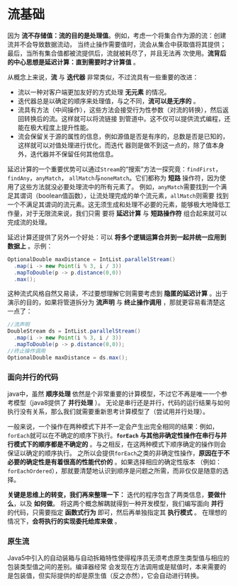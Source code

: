 流基础
=====================
因为 **流不存储值：流的目的是处理值**。例如，考虑一个将集合作为源的流：创建流并不会导致数据流动，
当终止操作需要值时，流会从集合中获取值将其提供；最后，当所有集合值都被流提供后，流就被耗尽了，并且无法再
次使用。**流背后的中心思想是延迟计算：直到需要时才计算值** 。

从概念上来说，**流** 与 **迭代器** 非常类似，不过流具有一些重要的改进：

+ 流以一种对客户端更加友好的方式处理 **无元素** 的情况。
+ 迭代器总是以确定的顺序来处理值，与之不同，**流可以是无序的** 。
+ 流具有方法（中间操作），这些方法会接受行为性参数（对流的转换），然后返回转换后的流。这样就可以将流链接
到管道中。这不仅可以提供流式编程，还能在极大程度上提升性能。
+ 流会保留关于源的属性的信息，例如源值是否是有序的，总数是否是已知的，这样就可以对值处理进行优化，而迭代
器则是做不到这一点的，除了值本身外，迭代器并不保留任何其他信息。

延迟计算的一个重要优势可以通过`Stream`的“搜索”方法一探究竟：`findFirst`，`findAny`，`anyMatch`，
`allMatch`与`noneMatch`。它们都称为 **短路** 操作符，因为使用了这些方法就没必要处理流中的所有元素了。
例如，`anyMatch`需要找到一个满足其谓词（boolean值函数），让流处理完成的单个流元素，`allMatch`则需要
找到一个不满足其谓词的流元素。这无须生成和处理不必要的元素，能够极大地降低工作量，对于无限流来说，我们只需
要将 **延迟计算** 与 **短路操作符** 组合起来就可以完成流的处理。

延迟计算还提供了另外一个好处：可以 **将多个逻辑运算合并到一起并统一应用到数据上** 。示例：
```java
OptionalDouble maxDistance = IntList.parallelStream()
  .map(i -> new Point(i % 3, i / 3))
  .mapToDouble(p -> p.distance(0,0))
  .max();
```
这种流式风格自然又易读，不过要想理解它则需要考虑到 **隐匿的延迟计算** 。出于演示的目的，如果将管道拆分为
**流声明** 与 **终止操作调用** ，那就更容易看清楚这一点了：
```java
//流声明
DoubleStream ds = IntList.parallelStream()
  .map(i -> new Point(i % 3, i / 3))
  .mapToDouble(p -> p.distance(0,0));
//终止操作调用
OptionalDouble maxDistance = ds.max();
```

### 面向并行的代码
java中，虽然 **顺序处理** 依然是个非常重要的计算模型，不过它不再是唯一一个参考模型（java8提供了 **并行处理** ）。
无论是串行还是并行，代码的运行结果与如何执行没有关系，那么我们就需要重新思考计算模型了（尝试用并行处理）。

一般来说，一个操作在两种模式下并不一定会产生出完全相同的结果：例如，`forEach`就可以在不确定的顺序下执行。**`forEach`
与其他非确定性操作在串行与并行模式下的顺序都是不确定的** 。与之相反，在这两种模式下顺序确定的操作则会保证以确定的顺序执行。
之所以会提供`forEach`之类的非确定性操作，**原因在于不必要的确定性是有着很高的性能代价的** 。如果选择相应的确定性版本
（例如：`forEachOrdered`），那就要清楚地认识到顺序是问题之所需，而非仅仅是随意的选择。

**关键是思维上的转变，我们再来整理一下：** 迭代的程序包含了两类信息，**要做什么**，以及 **如何做**。
将这两个概念解耦就得到一种开发模型，我们编写面向 **并行** 的代码，只需要指定 **函数式行为** 即可，然后再单独指定其 **执行模式** 。
在理想的情况下，**会将执行的实现委托给库来做** 。

### 原生流
Java5中引入的自动装箱与自动拆箱特性使得程序员无须考虑原生类型值与相应的包装类型值之间的差别。编译器经常
会发现在方法调用或是赋值时，本来需要的是包装值，但实际提供的却是原生值（反之亦然），它会自动进行转换。
